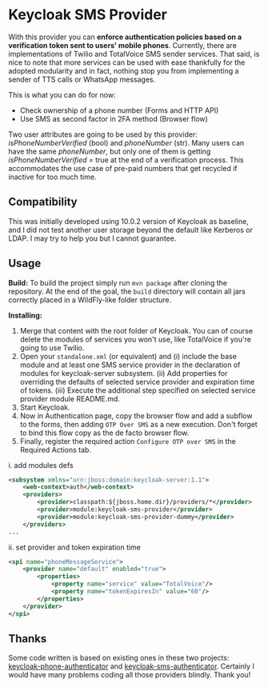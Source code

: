 # Keycloak SMS Provider

With this provider you can **enforce authentication policies based on a verification token sent to users' mobile phones**.
Currently, there are implementations of Twilio and TotalVoice SMS sender services. That said, is nice to note that more
services can be used with ease thankfully for the adopted modularity and in fact, nothing stop you from implementing a 
sender of TTS calls or WhatsApp messages. 

This is what you can do for now:
  + Check ownership of a phone number (Forms and HTTP API)
  + Use SMS as second factor in 2FA method (Browser flow)
  
Two user attributes are going to be used by this provider: _isPhoneNumberVerified_ (bool) and _phoneNumber_ (str). Many
users can have the same _phoneNumber_, but only one of them is getting _isPhoneNumberVerified_ = true at the end of a 
verification process. This accommodates the use case of pre-paid numbers that get recycled if inactive for too much time.

## Compatibility

This was initially developed using 10.0.2 version of Keycloak as baseline, and I did not test another user storage beyond
the default like Kerberos or LDAP. I may try to help you but I cannot guarantee.

## Usage

**Build:** To build the project simply run `mvn package` after cloning the repository. At the end of the goal, the `build`
directory will contain all jars correctly placed in a WildFly-like folder structure. 

**Installing:**
 
  1. Merge that content with the root folder of Keycloak. You can of course delete the modules of services you won't use,
  like TotalVoice if you're going to use Twilio.
  2. Open your `standalone.xml` (or equivalent) and (i) include the base module and at least one SMS service provider in
  the declaration of modules for keycloak-server subsystem. (ii) Add properties for overriding the defaults of selected
  service provider and expiration time of tokens. (iii) Execute the additional step specified on selected service provider
  module README.md.
  3. Start Keycloak.
  4. Now in Authentication page, copy the browser flow and add a subflow to the forms, then adding `OTP Over SMS` as a
  new execution. Don't forget to bind this flow copy as the de facto browser flow.
  5. Finally, register the required action `Configure OTP over SMS` in the Required Actions tab.

i. add modules defs
```xml
<subsystem xmlns="urn:jboss:domain:keycloak-server:1.1">
    <web-context>auth</web-context>
    <providers>
        <provider>classpath:${jboss.home.dir}/providers/*</provider>
        <provider>module:keycloak-sms-provider</provider>
        <provider>module:keycloak-sms-provider-dummy</provider>
    </providers>
...
```
ii. set provider and token expiration time
```xml
<spi name="phoneMessageService">
    <provider name="default" enabled="true">
        <properties>
            <property name="service" value="TotalVoice"/>
            <property name="tokenExpiresIn" value="60"/>
        </properties>
    </provider>
</spi>
```

## Thanks
Some code written is based on existing ones in these two projects: [keycloak-phone-authenticator](https://github.com/FX-HAO/keycloak-phone-authenticator)
and [keycloak-sms-authenticator](https://github.com/gwallet/keycloak-sms-authenticator). Certainly I would have many problems
coding all those providers blindly. Thank you!
